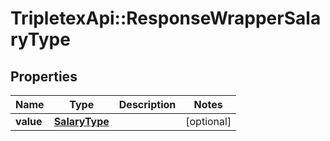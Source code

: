 # TripletexApi::ResponseWrapperSalaryType

## Properties
Name | Type | Description | Notes
------------ | ------------- | ------------- | -------------
**value** | [**SalaryType**](SalaryType.md) |  | [optional] 


